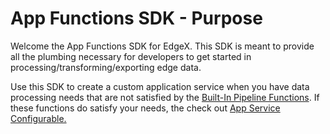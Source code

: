 # App Functions SDK - Purpose

Welcome the App Functions SDK for EdgeX. This SDK is meant to provide all the plumbing necessary for developers to get started in processing/transforming/exporting edge data. 

Use this SDK to create a custom application service when you have data processing needs that are not satisfied by the [Built-In Pipeline Functions](api/BuiltInPipelineFunctions.md). If these functions do satisfy your needs, the check out [App Service Configurable.](../services/AppServiceConfigurable/Purpose.md)
